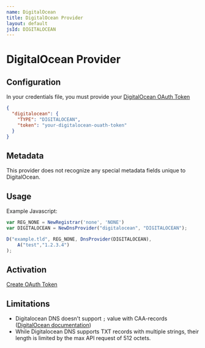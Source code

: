 ```yaml
---
name: DigitalOcean
title: DigitalOcean Provider
layout: default
jsId: DIGITALOCEAN
---
```

# DigitalOcean Provider

## Configuration
In your credentials file, you must provide your
[DigitalOcean OAuth Token](https://cloud.digitalocean.com/settings/applications)

```json
{
  "digitalocean": {
    "TYPE": "DIGITALOCEAN",
    "token": "your-digitalocean-ouath-token"
  }
}
```

## Metadata
This provider does not recognize any special metadata fields unique to DigitalOcean.

## Usage
Example Javascript:

```js
var REG_NONE = NewRegistrar('none', 'NONE')
var DIGITALOCEAN = NewDnsProvider("digitalocean", "DIGITALOCEAN");

D("example.tld", REG_NONE, DnsProvider(DIGITALOCEAN),
    A("test","1.2.3.4")
);
```

## Activation
[Create OAuth Token](https://cloud.digitalocean.com/settings/applications)

## Limitations

- Digitalocean DNS doesn't support `;` value with CAA-records ([DigitalOcean documentation](https://www.digitalocean.com/docs/networking/dns/how-to/create-caa-records/))
- While Digitalocean DNS supports TXT records with multiple strings,
  their length is limited by the max API request of 512 octets.
